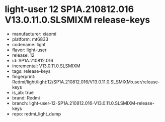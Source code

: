 # light-user 12 SP1A.210812.016 V13.0.11.0.SLSMIXM release-keys
- manufacturer: xiaomi
- platform: mt6833
- codename: light
- flavor: light-user
- release: 12
- id: SP1A.210812.016
- incremental: V13.0.11.0.SLSMIXM
- tags: release-keys
- fingerprint: Redmi/light/light:12/SP1A.210812.016/V13.0.11.0.SLSMIXM:user/release-keys
- is_ab: true
- brand: Redmi
- branch: light-user-12-SP1A.210812.016-V13.0.11.0.SLSMIXM-release-keys
- repo: redmi_light_dump
